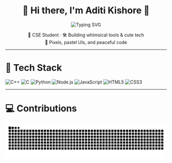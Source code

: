 <!-- 🐣 Intro -->
<h1 align="center">🌼 Hi there, I'm Aditi Kishore 🌼</h1>

<p align="center">
  <img src="https://readme-typing-svg.demolab.com?font=Fira+Code&size=20&duration=2000&pause=1000&color=dd79d9&center=true&vCenter=true&width=435&lines=I+code+cool+things+in+Python+%F0%9F%90%8D;I+design+assistants+like+ZORA+%F0%9F%A4%96;Building+fun+and+friendly+UIs+%F0%9F%92%83" alt="Typing SVG" />
</p>

<p align="center">
  🍓 CSE Student · 🛠️ Building whimsical tools & cute tech <br>
  🧁 Pixels, pastel UIs, and peaceful code
</p>

---

# 🍬 Tech Stack  
<p align="left">
  <img src="https://img.icons8.com/?size=48&id=2T6TKY6whzgV&format=png&color=000000" title="C++"/>
  <img src="https://img.icons8.com/?size=48&id=40670&format=png&color=000000" title="C"/>
  <img src="https://img.icons8.com/color/48/python.png" title="Python"/>
  <img src="https://img.icons8.com/color/48/nodejs.png" title="Node.js"/>
  <img src="https://img.icons8.com/color/48/javascript.png" title="JavaScript"/>
  <img src="https://img.icons8.com/color/48/html-5.png" title="HTML5"/>
  <img src="https://img.icons8.com/color/48/css3.png" title="CSS3"/>
</p>

---

# 💻 Contributions

<p align="center">
  <picture>
    <source media="(prefers-color-scheme: dark)" srcset="https://raw.githubusercontent.com/Adtkre/Adtkre/output/github-contribution-grid-snake-dark.svg" />
    <source media="(prefers-color-scheme: light)" srcset="https://raw.githubusercontent.com/Adtkre/Adtkre/output/github-contribution-grid-snake.svg" />
    <img alt="Lavender Snake Contribution Graph" src="https://raw.githubusercontent.com/Adtkre/Adtkre/output/github-contribution-grid-snake.svg" />
  </picture>
</p>
